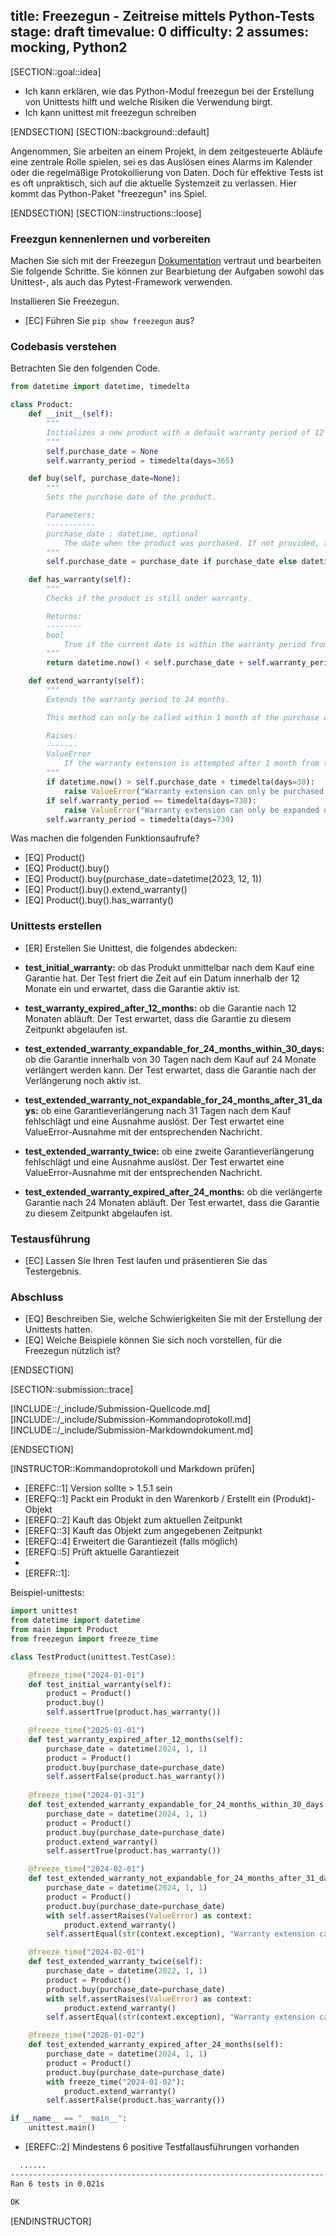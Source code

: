 title: Freezegun - Zeitreise mittels Python-Tests
stage: draft
timevalue: 0
difficulty: 2
assumes: mocking, Python2
---

[SECTION::goal::idea]

- Ich kann erklären, wie das Python-Modul freezegun bei der Erstellung von Unittests hilft und welche
Risiken die Verwendung birgt.
- Ich kann unittest mit freezegun schreiben

[ENDSECTION]
[SECTION::background::default]

Angenommen, Sie arbeiten an einem Projekt, in dem zeitgesteuerte Abläufe eine zentrale Rolle spielen,
sei es das Auslösen eines Alarms im Kalender oder die regelmäßige Protokollierung von Daten. Doch
für effektive Tests ist es oft unpraktisch, sich auf die aktuelle Systemzeit zu verlassen. Hier
kommt das Python-Paket "freezegun" ins Spiel.

[ENDSECTION]
[SECTION::instructions::loose]

### Freezgun kennenlernen und vorbereiten

Machen Sie sich mit der Freezegun [Dokumentation](https://pypi.org/project/freezegun/) vertraut und
bearbeiten Sie folgende Schritte. Sie können zur Bearbietung der Aufgaben sowohl das Unittest-, als
auch das Pytest-Framework verwenden.

Installieren Sie Freezegun.

- [EC] Führen Sie `pip show freezegun` aus?

### Codebasis verstehen

Betrachten Sie den folgenden Code.

```Python
from datetime import datetime, timedelta

class Product:
    def __init__(self):
        """
        Initializes a new product with a default warranty period of 12 months.
        """
        self.purchase_date = None
        self.warranty_period = timedelta(days=365)

    def buy(self, purchase_date=None):
        """
        Sets the purchase date of the product.

        Parameters:
        -----------
        purchase_date : datetime, optional
            The date when the product was purchased. If not provided, the current date and time is used.
        """
        self.purchase_date = purchase_date if purchase_date else datetime.now()

    def has_warranty(self):
        """
        Checks if the product is still under warranty.

        Returns:
        --------
        bool
            True if the current date is within the warranty period from the purchase date, False otherwise.
        """
        return datetime.now() < self.purchase_date + self.warranty_period

    def extend_warranty(self):
        """
        Extends the warranty period to 24 months.

        This method can only be called within 1 month of the purchase date and if the warranty has not already been extended.

        Raises:
        -------
        ValueError
            If the warranty extension is attempted after 1 month from the purchase date or if the warranty has already been extended.
        """
        if datetime.now() > self.purchase_date + timedelta(days=30):
            raise ValueError("Warranty extension can only be purchased within 1 month of the purchase date")
        if self.warranty_period == timedelta(days=730):
            raise ValueError("Warranty extension can only be expanded once")
        self.warranty_period = timedelta(days=730)
```

Was machen die folgenden Funktionsaufrufe?

- [EQ] Product()
- [EQ] Product().buy()
- [EQ] Product().buy(purchase_date=datetime(2023, 12, 1))
- [EQ] Product().buy().extend_warranty()
- [EQ] Product().buy().has_warranty()

### Unittests erstellen

- [ER] Erstellen Sie Unittest, die folgendes abdecken:

- **test_initial_warranty:** ob das Produkt unmittelbar nach dem Kauf eine Garantie hat. Der Test friert
  die Zeit auf ein Datum innerhalb der 12 Monate ein und erwartet, dass die Garantie aktiv ist.
- **test_warranty_expired_after_12_months:** ob die Garantie nach 12 Monaten abläuft. Der Test erwartet,
  dass die Garantie zu diesem Zeitpunkt abgelaufen ist.
- **test_extended_warranty_expandable_for_24_months_within_30_days:** ob die Garantie innerhalb von
  30 Tagen nach dem Kauf auf 24 Monate verlängert werden kann. Der Test erwartet, dass die Garantie
  nach der Verlängerung noch aktiv ist.
- **test_extended_warranty_not_expandable_for_24_months_after_31_days:** ob eine Garantieverlängerung
  nach 31 Tagen nach dem Kauf fehlschlägt und eine Ausnahme auslöst. Der Test erwartet eine
  ValueError-Ausnahme mit der entsprechenden Nachricht.
- **test_extended_warranty_twice:** ob eine zweite Garantieverlängerung fehlschlägt und eine Ausnahme
  auslöst. Der Test erwartet eine ValueError-Ausnahme mit der entsprechenden Nachricht.
- **test_extended_warranty_expired_after_24_months:** ob die verlängerte Garantie nach 24 Monaten abläuft.
  Der Test erwartet, dass die Garantie zu diesem Zeitpunkt abgelaufen ist.

### Testausführung

- [EC] Lassen Sie Ihren Test laufen und präsentieren Sie das Testergebnis.

### Abschluss

- [EQ] Beschreiben Sie, welche Schwierigkeiten Sie mit der Erstellung der Unittests hatten.
- [EQ] Welche Beispiele können Sie sich noch vorstellen, für die Freezegun nützlich ist?

[ENDSECTION]

[SECTION::submission::trace]

[INCLUDE::/_include/Submission-Quellcode.md]
[INCLUDE::/_include/Submission-Kommandoprotokoll.md]
[INCLUDE::/_include/Submission-Markdowndokument.md]

[ENDSECTION]

[INSTRUCTOR::Kommandoprotokoll und Markdown prüfen]

- [EREFC::1] Version sollte > 1.5.1 sein
- [EREFQ::1] Packt ein Produkt in den Warenkorb / Erstellt ein (Produkt)-Objekt
- [EREFQ::2] Kauft das Objekt zum aktuellen Zeitpunkt
- [EREFQ::3] Kauft das Objekt zum angegebenen Zeitpunkt
- [EREFQ::4] Erweitert die Garantiezeit (falls möglich)
- [EREFQ::5] Prüft aktuelle Garantiezeit
- 
- [EREFR::1]:

Beispiel-unittests:

```python
import unittest
from datetime import datetime
from main import Product
from freezegun import freeze_time

class TestProduct(unittest.TestCase):

    @freeze_time("2024-01-01")
    def test_initial_warranty(self):
        product = Product()
        product.buy()
        self.assertTrue(product.has_warranty())

    @freeze_time("2025-01-01")
    def test_warranty_expired_after_12_months(self):
        purchase_date = datetime(2024, 1, 1)
        product = Product()
        product.buy(purchase_date=purchase_date)
        self.assertFalse(product.has_warranty())      
    
    @freeze_time("2024-01-31")
    def test_extended_warranty_expandable_for_24_months_within_30_days(self):
        purchase_date = datetime(2024, 1, 1)
        product = Product()
        product.buy(purchase_date=purchase_date)
        product.extend_warranty()
        self.assertTrue(product.has_warranty())

    @freeze_time("2024-02-01")
    def test_extended_warranty_not_expandable_for_24_months_after_31_days(self):
        purchase_date = datetime(2024, 1, 1)
        product = Product()
        product.buy(purchase_date=purchase_date)
        with self.assertRaises(ValueError) as context:
            product.extend_warranty()
        self.assertEqual(str(context.exception), "Warranty extension can only be purchased within 1 month of the purchase date")

    @freeze_time("2024-02-01")
    def test_extended_warranty_twice(self):
        purchase_date = datetime(2022, 1, 1)
        product = Product()
        product.buy(purchase_date=purchase_date)
        with self.assertRaises(ValueError) as context:
            product.extend_warranty()
        self.assertEqual(str(context.exception), "Warranty extension can only be purchased within 1 month of the purchase date")

    @freeze_time("2026-01-02")
    def test_extended_warranty_expired_after_24_months(self):
        purchase_date = datetime(2024, 1, 1)
        product = Product()
        product.buy(purchase_date=purchase_date)
        with freeze_time("2024-01-02"):
            product.extend_warranty()
        self.assertFalse(product.has_warranty())

if __name__ == "__main__":
    unittest.main()

```

- [EREFC::2] Mindestens 6 positive Testfallausführungen vorhanden

```bash
  ......
----------------------------------------------------------------------
Ran 6 tests in 0.021s

OK
````

[ENDINSTRUCTOR]
